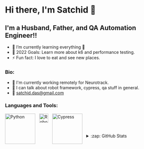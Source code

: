 # Hi there, I'm Satchid  👋 

## I'm a Husband, Father, and QA Automation Engineer!!

- 🌱 I’m currently learning everything 🤣
- 🥅 2022 Goals: Learn more about k6 and performance testing.
- ⚡ Fun fact: I love to eat and see new places.

### Bio:
- 🏢 I'm currently working remotely for Neurotrack.
- 💬 I can talk about robot framework, cypress, qa stuff in general.
- :email: satchid.das@gmail.com

### Languages and Tools:

<a href="https://www.python.org/"><img align="left" alt="Python" width="100px" src="https://www.python.org/static/community_logos/python-logo-inkscape.svg" style="padding-right:10px;" /></a>
<a href="https://robotframework.org/"><img align="left" alt="Robot" width="30px" src="https://miro.medium.com/max/1106/1*wnMQPTmEsIq0TiRgfX4hig.png" style="padding-right:10px;"/></a>
<a href="https://www.cypress.io/"><img align="left" alt="Cypress" width="100px" src="https://github.com/cypress-io/cypress-icons/blob/master/src/logo/cypress-io-logo.svg" style="padding-right:10px;"/></a>
<br />
<br />
<br />

<details>
  <summary>:zap: GitHub Stats</summary>

  <img align="left" alt="satchid's GitHub Stats" src="https://github-readme-stats.vercel.app/api?username=satchid&show_icons=true&hide_border=false&title_color=ff652f&icon_color=FFE400&bg_color=09131B&text_color=ffffff&border_color=0c1a25" />

</details>


[linkedin]: https://www.linkedin.com/in/satchidanand-das-322aba108/

